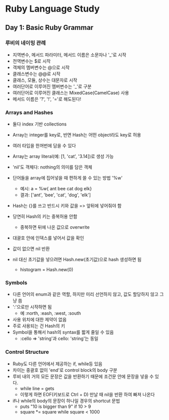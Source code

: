 # Ruby Language Study

## Day 1: Basic Ruby Grammar
### 루비의 네이밍 관례
* 지역변수, 메서드 파라미터, 메서드 이름은 소문자나 '_'로 시작
* 전역변수는 $로 시작
* 객체의 멤버변수는 @으로 시작
* 클래스변수는 @@로 시작
* 클래스, 모듈, 상수는 대문자로 시작
* 여러단어로 이루어진 멤버변수는 '_'로 구분
* 여러단어로 이루어진 클래스는 MixedCase(CamelCase) 사용
* 메서드 이름은 '?', '!', '='로 해도된다!

### Arrays and Hashes
* 둘다 index 기반 collections
* Array는 integer를 key로, 반면 Hash는 어떤 object라도 key로 허용
* 여러 타입을 한꺼번에 담을 수 있다
* Array는 array literal(예: [1, 'cat', '3.14])로 생성 가능
* 'nil'도 객체다: nothing의 의미를 담은 객체
* 단어들을 array에 집어넣을 때 편하게 쓸 수 있는 방법 '%w'
	* 예시: a = %w{ ant bee cat dog elk}
	* 결과: ['ant', 'bee', 'cat', 'dog', 'elk']

* Hash는 {}를 쓰고 반드시 키와 값을 => 앞뒤에 넣어줘야 함
* 당연히 Hash의 키는 중복허용 안함
	* 중복하면 뒤에 나온 값으로 overwrite
* 대괄호 안에 인덱스를 넣어서 값을 확인
* 값이 없으면 nil 반환
* nil 대신 초기값을 넣으려면 Hash.new(초기값)으로 hash 생성하면 됨
	* histogram = Hash.new(0)

### Symbols
* 다른 언어의 enum과 같은 역할, 하지만 미리 선언하지 않고, 값도 할당하지 않고 그냥 씀
* ':'으로만 시작하면 됨 
	* 예 :north, :eash, :west, :south
* 사용 위치에 대한 제약이 없음
* 주로 사용되는 건 Hash의 키
* Symbol을 통해서 hash의 syntax를 짧게 줄일 수 있음
	* :cello => 'string'과 cello: 'string'는 동일

### Control Structure
* Ruby도 다른 언어에서 제공하는 if, while등 있음
* 차이는 중괄호 없이 'end'로 control block의 body 구분
* 루비 내의 거의 모든 문장은 값을 반환하기 때문에 조건문 안에 문장을 넣을 수 있다.
	* while line = gets
	* 이렇게 하면 EOF(키보드로 Ctrl + D) 만날 때 nil을 반환 하여 빠져 나온다
* if나 while의 body의 문장이 하나일 경우의 shortcut 문법
	* puts "10 is bigger than 9" if 10 > 9
	* square *= square while square < 1000





